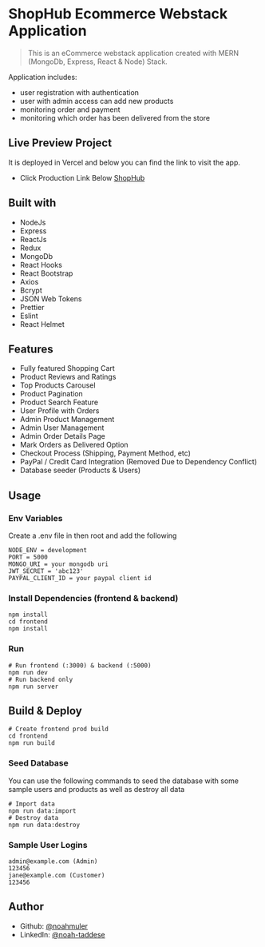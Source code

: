 # ShopHub Ecommerce Webstack Application

> This is an eCommerce webstack application created with MERN (MongoDb, Express, React & Node) Stack. 

Application includes: 
- user registration with authentication
- user with admin access can add new products
- monitoring order and payment
- monitoring which order has been delivered from the store


## Live Preview Project

It is deployed in Vercel and below you can find the link to visit the app.

- Click Production Link Below
  [ShopHub](https://shophub-mern-portfolio.vercel.app/)

## Built with

- NodeJs
- Express
- ReactJs
- Redux
- MongoDb
- React Hooks
- React Bootstrap
- Axios
- Bcrypt
- JSON Web Tokens
- Prettier
- Eslint
- React Helmet

## Features

- Fully featured Shopping Cart
- Product Reviews and Ratings
- Top Products Carousel
- Product Pagination
- Product Search Feature
- User Profile with Orders
- Admin Product Management
- Admin User Management
- Admin Order Details Page
- Mark Orders as Delivered Option
- Checkout Process (Shipping, Payment Method, etc)
- PayPal / Credit Card Integration (Removed Due to Dependency Conflict)
- Database seeder (Products & Users)

## Usage

### Env Variables

Create a .env file in then root and add the following

```
NODE_ENV = development
PORT = 5000
MONGO_URI = your mongodb uri
JWT_SECRET = 'abc123'
PAYPAL_CLIENT_ID = your paypal client id
```

### Install Dependencies (frontend & backend)

```
npm install
cd frontend
npm install
```

### Run

```
# Run frontend (:3000) & backend (:5000)
npm run dev
# Run backend only
npm run server
```

## Build & Deploy

```
# Create frontend prod build
cd frontend
npm run build
```

### Seed Database

You can use the following commands to seed the database with some sample users and products as well as destroy all data

```
# Import data
npm run data:import
# Destroy data
npm run data:destroy
```

### Sample User Logins

```
admin@example.com (Admin)
123456
jane@example.com (Customer)
123456
```


## Author

- Github: [@noahmuler](https://github.com/noahmuler)
- LinkedIn: [@noah-taddese](https://www.linkedin.com/in/noah-taddese-094406188)
